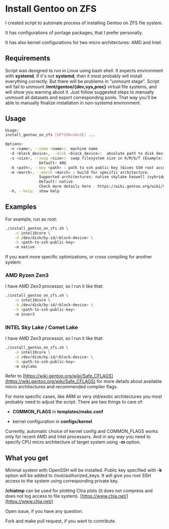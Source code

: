 # Install Gentoo on ZFS

I created script to automate process of installing Gentoo on
ZFS file system.

It has configurations of portage packages, that I prefer personally.

It has also kernel configurations for two micro architectures: AMD and Intel.

## Requirements

Script was designed to run in Linux using bash shell.
It expects environment with **systemd**.
If it's not **systemd**, then it most probably will install everything
correctly.
But there will be problems in "unmount stage". Script will fail to unmount
**/mnt/gentoo/{dev,sys,proc}** virtual file systems, and will show you warning
about it. Just follow suggested steps to manually unmount all datasets and
export corresponding pools. That way you'll be able to manually finalize
installation in non-systemd environment.

## Usage

```bash
Usage:
install_gentoo_on_zfs [OPTION=VALUE] ...

Options:
  -n <name>, --name <name>:  machine name
  -d <block_device>, --disk <block_device>:  absolute path to disk device (use by-id. Example, -d=/dev/disk/by-id/nvme-eui.0025385891502595)
  -s <size>, --swap <size>:  swap filesystem size in K/M/G/T (Example: -s=64G)
               Default: 40G
  -k <path>, --key <path> : path to ssh public key (Gives SSH root access to the system)
  -m <march>, --march <march> : build for specific architecture.
               Supported architectures: native skylake haswell ivybridge sandybridge nehalem westmere core2 pentium-m nocona prescott znver1 znver2 znver3 bdver4 bdver3 btver2 bdver2 bdver1 btver1 amdfam10 opteron-sse3 geode opteron power8
               Default: native
               Check more details here - https://wiki.gentoo.org/wiki/Safe_CFLAGS
  -h, --help:  show help
```

## Examples

For example, run as root:

```bash
./install_gentoo_on_zfs.sh \
    -n intel10core \
    -d /dev/disk/by-id/<block-device> \
    -k <path-to-ssh-public-key>
    -m native
```

If you want more specific optimizations, or cross compiling for another
system:

### AMD Ryzen Zen3

I have AMD Zen3 processor, so I run it like that:

```bash
./install_gentoo_on_zfs.sh \
    -n intel10core \
    -d /dev/disk/by-id/<block-device> \
    -k <path-to-ssh-public-key>
    -m znver3
```

### INTEL Sky Lake / Comet Lake

I have AMD Zen3 processor, so I run it like that:

```bash
./install_gentoo_on_zfs.sh \
    -n intel10core \
    -d /dev/disk/by-id/<block-device> \
    -k <path-to-ssh-public-key>
    -m skylake
```

Refer to
[https://wiki.gentoo.org/wiki/Safe_CFLAGS](https://wiki.gentoo.org/wiki/Safe_CFLAGS)
for more details about available micro architectures and recommended compiler
flags.

For more specific cases, like ARM or very old/exotic architectures you most
probably need to adjust the script. There are two things to care of:

- **COMMON_FLAGS** in **templates/make.conf**

- kernel configuration in **configs/kernel**

Currently, automatic choice of kernel config and COMMON_FLAGS works only for
recent AMD and Intel processors.
And in any way you need to specify CPU micro architecture of target system
using **-m** option.

## What you get

Minimal system with OpenSSH will be installed. Public key specified with **-k**
option will be added to /root/authorized_keys. It will give you root SSH access
to the system using corresponding private key.

**/chiatmp** can be used for plotting Chia plots (it does not compress and
does not log access to file system).
[https://www.chia.net/](https://www.chia.net/)

Open issue, if you have any question.

Fork and make pull request, if you want to contribute.
